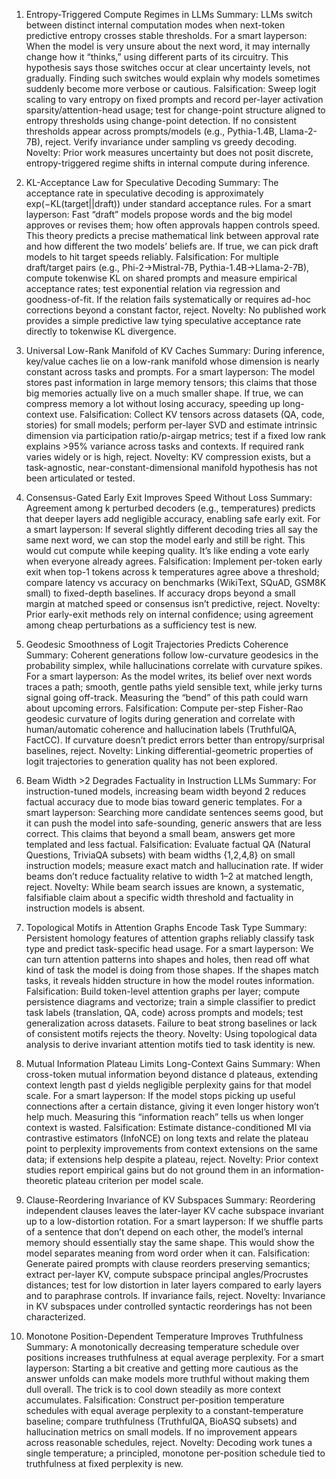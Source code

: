 1) Entropy-Triggered Compute Regimes in LLMs
Summary: LLMs switch between distinct internal computation modes when next-token predictive entropy crosses stable thresholds.
For a smart layperson: When the model is very unsure about the next word, it may internally change how it “thinks,” using different parts of its circuitry. This hypothesis says those switches occur at clear uncertainty levels, not gradually. Finding such switches would explain why models sometimes suddenly become more verbose or cautious.
Falsification: Sweep logit scaling to vary entropy on fixed prompts and record per-layer activation sparsity/attention-head usage; test for change-point structure aligned to entropy thresholds using change-point detection. If no consistent thresholds appear across prompts/models (e.g., Pythia-1.4B, Llama-2-7B), reject. Verify invariance under sampling vs greedy decoding.
Novelty: Prior work measures uncertainty but does not posit discrete, entropy-triggered regime shifts in internal compute during inference.

2) KL-Acceptance Law for Speculative Decoding
Summary: The acceptance rate in speculative decoding is approximately exp(−KL(target||draft)) under standard acceptance rules.
For a smart layperson: Fast “draft” models propose words and the big model approves or revises them; how often approvals happen controls speed. This theory predicts a precise mathematical link between approval rate and how different the two models’ beliefs are. If true, we can pick draft models to hit target speeds reliably.
Falsification: For multiple draft/target pairs (e.g., Phi-2→Mistral-7B, Pythia-1.4B→Llama-2-7B), compute tokenwise KL on shared prompts and measure empirical acceptance rates; test exponential relation via regression and goodness-of-fit. If the relation fails systematically or requires ad-hoc corrections beyond a constant factor, reject.
Novelty: No published work provides a simple predictive law tying speculative acceptance rate directly to tokenwise KL divergence.

3) Universal Low-Rank Manifold of KV Caches
Summary: During inference, key/value caches lie on a low-rank manifold whose dimension is nearly constant across tasks and prompts.
For a smart layperson: The model stores past information in large memory tensors; this claims that those big memories actually live on a much smaller shape. If true, we can compress memory a lot without losing accuracy, speeding up long-context use.
Falsification: Collect KV tensors across datasets (QA, code, stories) for small models; perform per-layer SVD and estimate intrinsic dimension via participation ratio/p-airgap metrics; test if a fixed low rank explains >95% variance across tasks and contexts. If required rank varies widely or is high, reject.
Novelty: KV compression exists, but a task-agnostic, near-constant-dimensional manifold hypothesis has not been articulated or tested.

4) Consensus-Gated Early Exit Improves Speed Without Loss
Summary: Agreement among k perturbed decoders (e.g., temperatures) predicts that deeper layers add negligible accuracy, enabling safe early exit.
For a smart layperson: If several slightly different decoding tries all say the same next word, we can stop the model early and still be right. This would cut compute while keeping quality. It’s like ending a vote early when everyone already agrees.
Falsification: Implement per-token early exit when top-1 tokens across k temperatures agree above a threshold; compare latency vs accuracy on benchmarks (WikiText, SQuAD, GSM8K small) to fixed-depth baselines. If accuracy drops beyond a small margin at matched speed or consensus isn’t predictive, reject.
Novelty: Prior early-exit methods rely on internal confidence; using agreement among cheap perturbations as a sufficiency test is new.

5) Geodesic Smoothness of Logit Trajectories Predicts Coherence
Summary: Coherent generations follow low-curvature geodesics in the probability simplex, while hallucinations correlate with curvature spikes.
For a smart layperson: As the model writes, its belief over next words traces a path; smooth, gentle paths yield sensible text, while jerky turns signal going off-track. Measuring the “bend” of this path could warn about upcoming errors.
Falsification: Compute per-step Fisher-Rao geodesic curvature of logits during generation and correlate with human/automatic coherence and hallucination labels (TruthfulQA, FactCC). If curvature doesn’t predict errors better than entropy/surprisal baselines, reject.
Novelty: Linking differential-geometric properties of logit trajectories to generation quality has not been explored.

6) Beam Width >2 Degrades Factuality in Instruction LLMs
Summary: For instruction-tuned models, increasing beam width beyond 2 reduces factual accuracy due to mode bias toward generic templates.
For a smart layperson: Searching more candidate sentences seems good, but it can push the model into safe-sounding, generic answers that are less correct. This claims that beyond a small beam, answers get more templated and less factual.
Falsification: Evaluate factual QA (Natural Questions, TriviaQA subsets) with beam widths {1,2,4,8} on small instruction models; measure exact match and hallucination rate. If wider beams don’t reduce factuality relative to width 1–2 at matched length, reject.
Novelty: While beam search issues are known, a systematic, falsifiable claim about a specific width threshold and factuality in instruction models is absent.

7) Topological Motifs in Attention Graphs Encode Task Type
Summary: Persistent homology features of attention graphs reliably classify task type and predict task-specific head usage.
For a smart layperson: We can turn attention patterns into shapes and holes, then read off what kind of task the model is doing from those shapes. If the shapes match tasks, it reveals hidden structure in how the model routes information.
Falsification: Build token-level attention graphs per layer; compute persistence diagrams and vectorize; train a simple classifier to predict task labels (translation, QA, code) across prompts and models; test generalization across datasets. Failure to beat strong baselines or lack of consistent motifs rejects the theory.
Novelty: Using topological data analysis to derive invariant attention motifs tied to task identity is new.

8) Mutual Information Plateau Limits Long-Context Gains
Summary: When cross-token mutual information beyond distance d plateaus, extending context length past d yields negligible perplexity gains for that model scale.
For a smart layperson: If the model stops picking up useful connections after a certain distance, giving it even longer history won’t help much. Measuring this “information reach” tells us when longer context is wasted.
Falsification: Estimate distance-conditioned MI via contrastive estimators (InfoNCE) on long texts and relate the plateau point to perplexity improvements from context extensions on the same data; if extensions help despite a plateau, reject.
Novelty: Prior context studies report empirical gains but do not ground them in an information-theoretic plateau criterion per model scale.

9) Clause-Reordering Invariance of KV Subspaces
Summary: Reordering independent clauses leaves the later-layer KV cache subspace invariant up to a low-distortion rotation.
For a smart layperson: If we shuffle parts of a sentence that don’t depend on each other, the model’s internal memory should essentially stay the same shape. This would show the model separates meaning from word order when it can.
Falsification: Generate paired prompts with clause reorders preserving semantics; extract per-layer KV, compute subspace principal angles/Procrustes distances; test for low distortion in later layers compared to early layers and to paraphrase controls. If invariance fails, reject.
Novelty: Invariance in KV subspaces under controlled syntactic reorderings has not been characterized.

10) Monotone Position-Dependent Temperature Improves Truthfulness
Summary: A monotonically decreasing temperature schedule over positions increases truthfulness at equal average perplexity.
For a smart layperson: Starting a bit creative and getting more cautious as the answer unfolds can make models more truthful without making them dull overall. The trick is to cool down steadily as more context accumulates.
Falsification: Construct per-position temperature schedules with equal average perplexity to a constant-temperature baseline; compare truthfulness (TruthfulQA, BioASQ subsets) and hallucination metrics on small models. If no improvement appears across reasonable schedules, reject.
Novelty: Decoding work tunes a single temperature; a principled, monotone per-position schedule tied to truthfulness at fixed perplexity is new.
